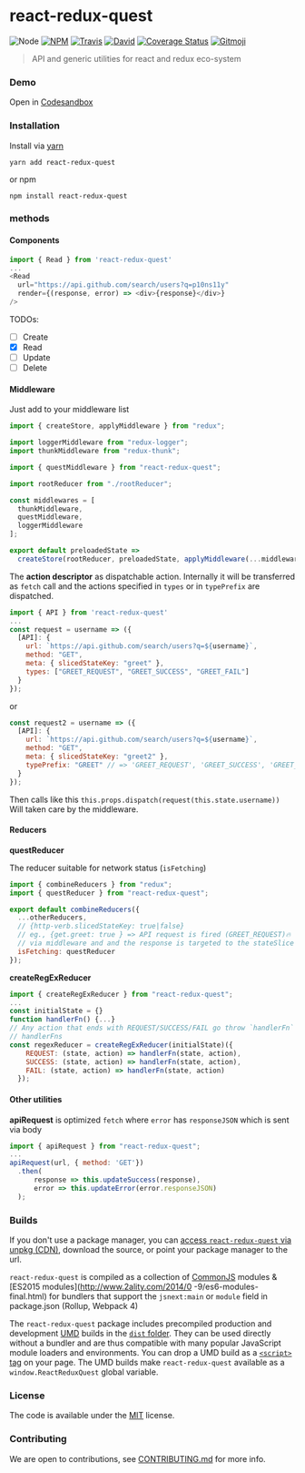 # react-redux-quest

![Node](https://img.shields.io/node/v/react-redux-quest.svg?style=flat-square)
[![NPM](https://img.shields.io/npm/v/react-redux-quest.svg?style=flat-square)](https://www.npmjs.com/package/react-redux-quest)
[![Travis](https://img.shields.io/travis/p10ns11y/react-redux-quest/master.svg?style=flat-square)](https://travis-ci.org/p10ns11y/react-redux-quest)
[![David](https://img.shields.io/david/p10ns11y/react-redux-quest.svg?style=flat-square)](https://david-dm.org/p10ns11y/react-redux-quest)
[![Coverage Status](https://img.shields.io/coveralls/p10ns11y/react-redux-quest.svg?style=flat-square)](https://coveralls.io/github/p10ns11y/react-redux-quest)
[![Gitmoji](https://img.shields.io/badge/gitmoji-%20😜%20😍-FFDD67.svg?style=flat-square)](https://gitmoji.carloscuesta.me/)

> API and generic utilities for react and redux eco-system

### Demo

Open in [Codesandbox](https://codesandbox.io/s/1qqo3kn99l)

### Installation

Install via [yarn](https://github.com/yarnpkg/yarn)

	yarn add react-redux-quest

or npm

	npm install react-redux-quest



### methods

#### Components

```js
import { Read } from 'react-redux-quest'
...
<Read
  url="https://api.github.com/search/users?q=p10ns11y"
  render={(response, error) => <div>{response}</div>}
/>

```

TODOs:
- [ ] Create
- [x] Read
- [ ] Update
- [ ] Delete

#### Middleware

Just add to your middleware list

```js
import { createStore, applyMiddleware } from "redux";

import loggerMiddleware from "redux-logger";
import thunkMiddleware from "redux-thunk";

import { questMiddleware } from "react-redux-quest";

import rootReducer from "./rootReducer";

const middlewares = [
  thunkMiddleware,
  questMiddleware,
  loggerMiddleware
];

export default preloadedState =>
  createStore(rootReducer, preloadedState, applyMiddleware(...middlewares));

```

The **action descriptor** as dispatchable action. Internally it will be transferred as `fetch` call and the actions specified in `types` or in `typePrefix` are
dispatched.

```js
import { API } from 'react-redux-quest'
...
const request = username => ({
  [API]: {
    url: `https://api.github.com/search/users?q=${username}`,
    method: "GET",
    meta: { slicedStateKey: "greet" },
    types: ["GREET_REQUEST", "GREET_SUCCESS", "GREET_FAIL"]
  }
});
```
or

```js
const request2 = username => ({
  [API]: {
    url: `https://api.github.com/search/users?q=${username}`,
    method: "GET",
    meta: { slicedStateKey: "greet2" },
    typePrefix: "GREET" // => 'GREET_REQUEST', 'GREET_SUCCESS', 'GREET_FAIL'
  }
});
```

Then calls like this
`this.props.dispatch(request(this.state.username))`
Will taken care by the middleware.

#### Reducers
**questReducer**

The reducer suitable for network status (`isFetching`)

```js
import { combineReducers } from "redux";
import { questReducer } from "react-redux-quest";

export default combineReducers({
  ...otherReducers,
  // {http-verb.slicedStateKey: true|false}
  // eg., {get.greet: true } => API request is fired (GREET_REQUEST)🔥
  // via middleware and and the response is targeted to the stateSlice `greet`
  isFetching: questReducer
});

```

**createRegExReducer**

```js
import { createRegExReducer } from "react-redux-quest";
...
const initialState = {}
function handlerFn() {...}
// Any action that ends with REQUEST/SUCCESS/FAIL go throw `handlerFn` reducer. You can also have different
// handlerFns
const regexReducer = createRegExReducer(initialState)({
    REQUEST: (state, action) => handlerFn(state, action),
    SUCCESS: (state, action) => handlerFn(state, action),
    FAIL: (state, action) => handlerFn(state, action)
  });
```

#### Other utilities

**apiRequest** is optimized `fetch` where `error` has `responseJSON` which is sent via body

```js
import { apiRequest } from "react-redux-quest";
...
apiRequest(url, { method: 'GET'})
  .then(
      response => this.updateSuccess(response),
      error => this.updateError(error.responseJSON)
  );
```
### Builds

If you don't use a package manager, you can [access `react-redux-quest` via unpkg (CDN)](https://unpkg.com/react-redux-quest/), download the source, or point your package manager to the url.

`react-redux-quest` is compiled as a collection of [CommonJS](http://webpack.github.io/docs/commonjs.html) modules & [ES2015 modules](http://www.2ality.com/2014/0
  -9/es6-modules-final.html) for bundlers that support the `jsnext:main` or `module` field in package.json (Rollup, Webpack 4)

The `react-redux-quest` package includes precompiled production and development [UMD](https://github.com/umdjs/umd) builds in the [`dist` folder](https://unpkg.com/react-redux-quest/dist/). They can be used directly without a bundler and are thus compatible with many popular JavaScript module loaders and environments. You can drop a UMD build as a [`<script>` tag](https://unpkg.com/react-redux-quest) on your page. The UMD builds make `react-redux-quest` available as a `window.ReactReduxQuest` global variable.

### License

The code is available under the [MIT](LICENSE) license.

### Contributing

We are open to contributions, see [CONTRIBUTING.md](CONTRIBUTING.md) for more info.
